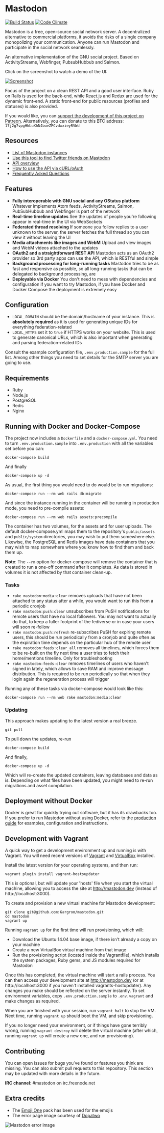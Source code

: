 Mastodon
========

[![Build Status](http://img.shields.io/travis/Gargron/goldfinger.svg)][travis]
[![Code Climate](https://img.shields.io/codeclimate/github/Gargron/mastodon.svg)][code_climate]

[travis]: https://travis-ci.org/Gargron/mastodon
[code_climate]: https://codeclimate.com/github/Gargron/mastodon

Mastodon is a free, open-source social network server. A decentralized alternative to commercial platforms, it avoids the risks of a single company monopolizing your communication. Anyone can run Mastodon and participate in the social network seamlessly.

An alternative implementation of the GNU social project. Based on ActivityStreams, Webfinger, PubsubHubbub and Salmon.

Click on the screenshot to watch a demo of the UI:

[![Screenshot](https://i.imgur.com/T2q5V65.png)][youtube_demo]

[youtube_demo]: https://www.youtube.com/watch?v=YO1jQ8_rAMU

Focus of the project on a clean REST API and a good user interface. Ruby on Rails is used for the back-end, while React.js and Redux are used for the dynamic front-end. A static front-end for public resources (profiles and statuses) is also provided.

If you would like, you can [support the development of this project on Patreon][patreon]. Alternatively, you can donate to this BTC address: `17j2g7vpgHhLuXhN4bueZFCvdxxieyRVWd`

[patreon]: https://www.patreon.com/user?u=619786

## Resources

- [List of Mastodon instances](https://github.com/Gargron/mastodon/wiki/List-of-Mastodon-instances)
- [Use this tool to find Twitter friends on Mastodon](https://mastodon-bridge.herokuapp.com)
- [API overview](https://github.com/Gargron/mastodon/wiki/API)
- [How to use the API via cURL/oAuth](https://github.com/Gargron/mastodon/wiki/Testing-with-cURL)
- [Frequently Asked Questions](https://github.com/Gargron/mastodon/wiki/FAQ)

## Features

- **Fully interoperable with GNU social and any OStatus platform**
  Whatever implements Atom feeds, ActivityStreams, Salmon, PubSubHubbub and Webfinger is part of the network
- **Real-time timeline updates**
  See the updates of people you're following appear in real-time in the UI via WebSockets
- **Federated thread resolving**
  If someone you follow replies to a user unknown to the server, the server fetches the full thread so you can view it without leaving the UI
- **Media attachments like images and WebM**
  Upload and view images and WebM videos attached to the updates
- **OAuth2 and a straightforward REST API**
  Mastodon acts as an OAuth2 provider so 3rd party apps can use the API, which is RESTful and simple
- **Background processing for long-running tasks**
  Mastodon tries to be as fast and responsive as possible, so all long-running tasks that can be delegated to background processing, are
- **Deployable via Docker**
  You don't need to mess with dependencies and configuration if you want to try Mastodon, if you have Docker and Docker Compose the deployment is extremely easy

## Configuration

- `LOCAL_DOMAIN` should be the domain/hostname of your instance. This is **absolutely required** as it is used for generating unique IDs for everything federation-related
- `LOCAL_HTTPS` set it to `true` if HTTPS works on your website. This is used to generate canonical URLs, which is also important when generating and parsing federation-related IDs

Consult the example configuration file, `.env.production.sample` for the full list. Among other things you need to set details for the SMTP server you are going to use.

## Requirements

- Ruby
- Node.js
- PostgreSQL
- Redis
- Nginx

## Running with Docker and Docker-Compose

The project now includes a `Dockerfile` and a `docker-compose.yml`. You need to turn `.env.production.sample` into `.env.production` with all the variables set before you can:

    docker-compose build

And finally

    docker-compose up -d

As usual, the first thing you would need to do would be to run migrations:

    docker-compose run --rm web rails db:migrate

And since the instance running in the container will be running in production mode, you need to pre-compile assets:

    docker-compose run --rm web rails assets:precompile

The container has two volumes, for the assets and for user uploads. The default docker-compose.yml maps them to the repository's `public/assets` and `public/system` directories, you may wish to put them somewhere else. Likewise, the PostgreSQL and Redis images have data containers that you may wish to map somewhere where you know how to find them and back them up.

**Note**: The `--rm` option for docker-compose will remove the container that is created to run a one-off command after it completes. As data is stored in volumes it is not affected by that container clean-up.

### Tasks

- `rake mastodon:media:clear` removes uploads that have not been attached to any status after a while, you would want to run this from a periodic cronjob
- `rake mastodon:push:clear` unsubscribes from PuSH notifications for remote users that have no local followers. You may not want to actually do that, to keep a fuller footprint of the fediverse or in case your users will soon re-follow
- `rake mastodon:push:refresh` re-subscribes PuSH for expiring remote users, this should be run periodically from a cronjob and quite often as the expiration time depends on the particular hub of the remote user
- `rake mastodon:feeds:clear_all` removes all timelines, which forces them to be re-built on the fly next time a user tries to fetch their home/mentions timeline. Only for troubleshooting
- `rake mastodon:feeds:clear` removes timelines of users who haven't signed in lately, which allows to save RAM and improve message distribution. This is required to be run periodically so that when they login again the regeneration process will trigger

Running any of these tasks via docker-compose would look like this:

    docker-compose run --rm web rake mastodon:media:clear

### Updating

This approach makes updating to the latest version a real breeze.

    git pull

To pull down the updates, re-run

    docker-compose build

And finally,

    docker-compose up -d

Which will re-create the updated containers, leaving databases and data as is. Depending on what files have been updated, you might need to re-run migrations and asset compilation.

## Deployment without Docker

Docker is great for quickly trying out software, but it has its drawbacks too. If you prefer to run Mastodon without using Docker, refer to the [production guide](https://github.com/Gargron/mastodon/wiki/Production-guide) for examples, configuration and instructions.

## Development with Vagrant

A quick way to get a development environment up and running is with Vagrant. You will need recent versions of [Vagrant](https://www.vagrantup.com/) and [VirtualBox](https://www.virtualbox.org/) installed.

Install the latest version for your operating systems, and then run:

    vagrant plugin install vagrant-hostsupdater

This is optional, but will update your 'hosts' file when you start the virtual machine, allowing you to access the site at http://mastodon.dev (instead of http://localhost:3000).

To create and provision a new virtual machine for Mastodon development:

    git clone git@github.com:Gargron/mastodon.git
    cd mastodon
    vagrant up

Running `vagrant up` for the first time will run provisioning, which will:

- Download the Ubuntu 14.04 base image, if there isn't already a copy on your machine
- Create a new VirtualBox virtual machine from that image
- Run the provisioning script (located inside the Vagrantfile), which installs the system packages, Ruby gems, and JS modules required for Mastodon

Once this has completed, the virtual machine will start a rails process. You can then access your development site at http://mastodon.dev (or at http://localhost:3000 if you haven't installed vagrants-hostupdater). Any changes you make should be reflected on the server instantly. To set environment variables, copy `.env.production.sample` to `.env.vagrant` and make changes as required.

When you are finished with your session, run `vagrant halt` to stop the VM. Next time, running `vagrant up` should boot the VM, and skip provisioning.

If you no longer need your environment, or if things have gone terribly wrong, running `vagrant destroy` will delete the virtual machine (after which, running `vagrant up` will create a new one, and run provisioning).


## Contributing

You can open issues for bugs you've found or features you think are missing. You can also submit pull requests to this repository. This section may be updated with more details in the future.

**IRC channel**: #mastodon on irc.freenode.net

## Extra credits

- The [Emoji One](https://github.com/Ranks/emojione) pack has been used for the emojis
- The error page image courtesy of [Dopatwo](https://www.youtube.com/user/dopatwo)

![Mastodon error image](https://mastodon.social/oops.png)
